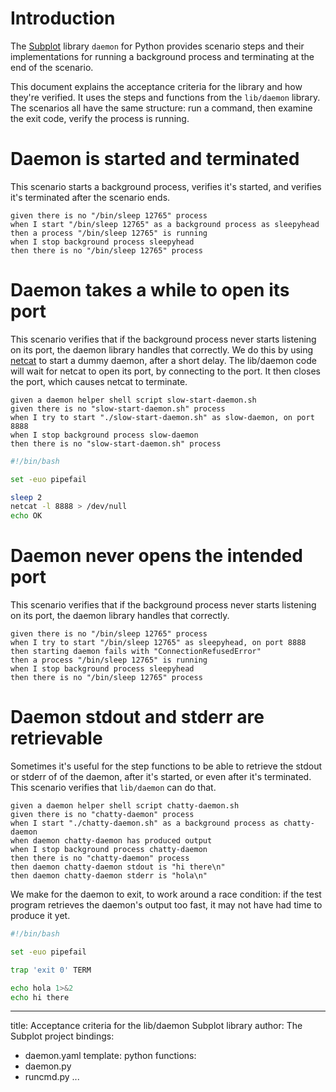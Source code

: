# Introduction

The [Subplot][] library `daemon` for Python provides scenario steps
and their implementations for running a background process and
terminating at the end of the scenario.

[Subplot]: https://subplot.liw.fi/

This document explains the acceptance criteria for the library and how
they're verified. It uses the steps and functions from the
`lib/daemon` library. The scenarios all have the same structure: run a
command, then examine the exit code, verify the process is running.

# Daemon is started and terminated

This scenario starts a background process, verifies it's started, and
verifies it's terminated after the scenario ends.

~~~scenario
given there is no "/bin/sleep 12765" process
when I start "/bin/sleep 12765" as a background process as sleepyhead
then a process "/bin/sleep 12765" is running
when I stop background process sleepyhead
then there is no "/bin/sleep 12765" process
~~~


# Daemon takes a while to open its port

[netcat]: https://en.wikipedia.org/wiki/Netcat

This scenario verifies that if the background process never starts
listening on its port, the daemon library handles that correctly. We
do this by using [netcat][] to start a dummy daemon, after a short
delay. The lib/daemon code will wait for netcat to open its port, by
connecting to the port. It then closes the port, which causes netcat
to terminate.

~~~scenario
given a daemon helper shell script slow-start-daemon.sh
given there is no "slow-start-daemon.sh" process
when I try to start "./slow-start-daemon.sh" as slow-daemon, on port 8888
when I stop background process slow-daemon
then there is no "slow-start-daemon.sh" process
~~~

~~~{#slow-start-daemon.sh .file .sh .numberLines}
#!/bin/bash

set -euo pipefail

sleep 2
netcat -l 8888 > /dev/null
echo OK
~~~

# Daemon never opens the intended port

This scenario verifies that if the background process never starts
listening on its port, the daemon library handles that correctly.

~~~scenario
given there is no "/bin/sleep 12765" process
when I try to start "/bin/sleep 12765" as sleepyhead, on port 8888
then starting daemon fails with "ConnectionRefusedError"
then a process "/bin/sleep 12765" is running
when I stop background process sleepyhead
then there is no "/bin/sleep 12765" process
~~~


# Daemon stdout and stderr are retrievable

Sometimes it's useful for the step functions to be able to retrieve
the stdout or stderr of of the daemon, after it's started, or even
after it's terminated. This scenario verifies that `lib/daemon` can do
that.

~~~scenario
given a daemon helper shell script chatty-daemon.sh
given there is no "chatty-daemon" process
when I start "./chatty-daemon.sh" as a background process as chatty-daemon
when daemon chatty-daemon has produced output
when I stop background process chatty-daemon
then there is no "chatty-daemon" process
then daemon chatty-daemon stdout is "hi there\n"
then daemon chatty-daemon stderr is "hola\n"
~~~

We make for the daemon to exit, to work around a race condition: if
the test program retrieves the daemon's output too fast, it may not
have had time to produce it yet.


~~~{#chatty-daemon.sh .file .sh .numberLines}
#!/bin/bash

set -euo pipefail

trap 'exit 0' TERM

echo hola 1>&2
echo hi there
~~~


---
title: Acceptance criteria for the lib/daemon Subplot library
author: The Subplot project
bindings:
- daemon.yaml
template: python
functions:
- daemon.py
- runcmd.py
...
